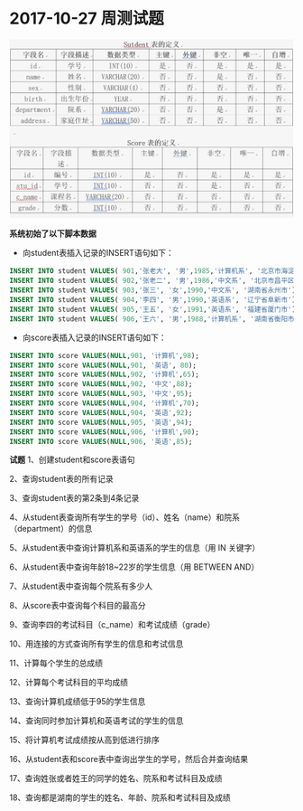 # 2017-10-27 周测试题

![](/assets/024.png)

**系统初始了以下脚本数据**

- 向student表插入记录的INSERT语句如下：

```sql
INSERT INTO student VALUES( 901,'张老大', '男',1985,'计算机系', '北京市海淀区');
INSERT INTO student VALUES( 902,'张老二', '男',1986,'中文系', '北京市昌平区');
INSERT INTO student VALUES( 903,'张三', '女',1990,'中文系', '湖南省永州市');
INSERT INTO student VALUES( 904,'李四', '男',1990,'英语系', '辽宁省阜新市');
INSERT INTO student VALUES( 905,'王五', '女',1991,'英语系', '福建省厦门市');
INSERT INTO student VALUES( 906,'王六', '男',1988,'计算机系', '湖南省衡阳市');
```

- 向score表插入记录的INSERT语句如下：

```sql
INSERT INTO score VALUES(NULL,901, '计算机',98);
INSERT INTO score VALUES(NULL,901, '英语', 80);
INSERT INTO score VALUES(NULL,902, '计算机',65);
INSERT INTO score VALUES(NULL,902, '中文',88);
INSERT INTO score VALUES(NULL,903, '中文',95);
INSERT INTO score VALUES(NULL,904, '计算机',70);
INSERT INTO score VALUES(NULL,904, '英语',92);
INSERT INTO score VALUES(NULL,905, '英语',94);
INSERT INTO score VALUES(NULL,906, '计算机',90);
INSERT INTO score VALUES(NULL,906, '英语',85);
```

**试题**
1、创建student和score表语句

2、查询student表的所有记录

3、查询student表的第2条到4条记录

4、从student表查询所有学生的学号（id）、姓名（name）和院系（department）的信息

5、从student表中查询计算机系和英语系的学生的信息（用 IN 关键字）

6、从student表中查询年龄18~22岁的学生信息（用 BETWEEN AND）

7、从student表中查询每个院系有多少人

8、从score表中查询每个科目的最高分

9、查询李四的考试科目（c_name）和考试成绩（grade）

10、用连接的方式查询所有学生的信息和考试信息

11、计算每个学生的总成绩

12、计算每个考试科目的平均成绩

13、查询计算机成绩低于95的学生信息

14、查询同时参加计算机和英语考试的学生的信息

15、将计算机考试成绩按从高到低进行排序

16、从student表和score表中查询出学生的学号，然后合并查询结果

17、查询姓张或者姓王的同学的姓名、院系和考试科目及成绩

18、查询都是湖南的学生的姓名、年龄、院系和考试科目及成绩





